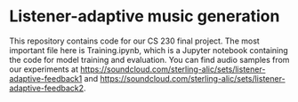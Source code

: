 # Listener-adaptive music generation
This repository contains code for our CS 230 final project. The most important file here is Training.ipynb, which is a Jupyter notebook containing the code for model training and evaluation. You can find audio samples from our experiments at https://soundcloud.com/sterling-alic/sets/listener-adaptive-feedback1 and https://soundcloud.com/sterling-alic/sets/listener-adaptive-feedback2.
